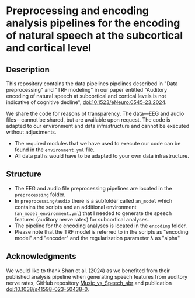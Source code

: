 # Preprocessing and encoding analysis pipelines for the encoding of natural speech at the subcortical and cortical level


## Description

This repository contains the data pipelines pipelines described in "Data preprocessing" and "TRF modeling" in our paper entitled "Auditory encoding of natural speech at subcortical and cortical levels is not indicative of cognitive decline", [doi:10.1523/eNeuro.0545-23.2024](https://doi.org/10.1523/ENEURO.0545-23.2024).

We share the code for reasons of transparency. The data—EEG and audio files—cannot be shared, but are available upon request. The code is adapted to our environment and data infrastructure and cannot be executed without adjustments.

* The required modules that we have used to execute our code can be found in the `environment.yml` file.
* All data paths would have to be adapted to your own data infrastructure.


## Structure

* The EEG and audio file preprocessing pipelines are located in the `preprocessing` folder.
* In `preprocessing/audio` there is a subfolder called `an_model` which contains the scripts and an additional environment (`an_model_environment.yml`) that I needed to generate the speech features (auditory nerve rates) for subcortical analyses.
* The pipeline for the encoding analyses is located in the `encoding` folder.
* Please note that the TRF model is referred to in the scripts as "encoding model" and "encoder" and the regularization parameter λ as "alpha"


## Acknowledgments

We would like to thank Shan et al. (2024) as we benefited from their published analysis pipeline when generating speech features from auditory nerve rates, GitHub repository [Music_vs_Speech_abr](https://github.com/maddoxlab/Music_vs_Speech_abr) and publication [doi:10.1038/s41598-023-50438-0](https://www.nature.com/articles/s41598-023-50438-0).
